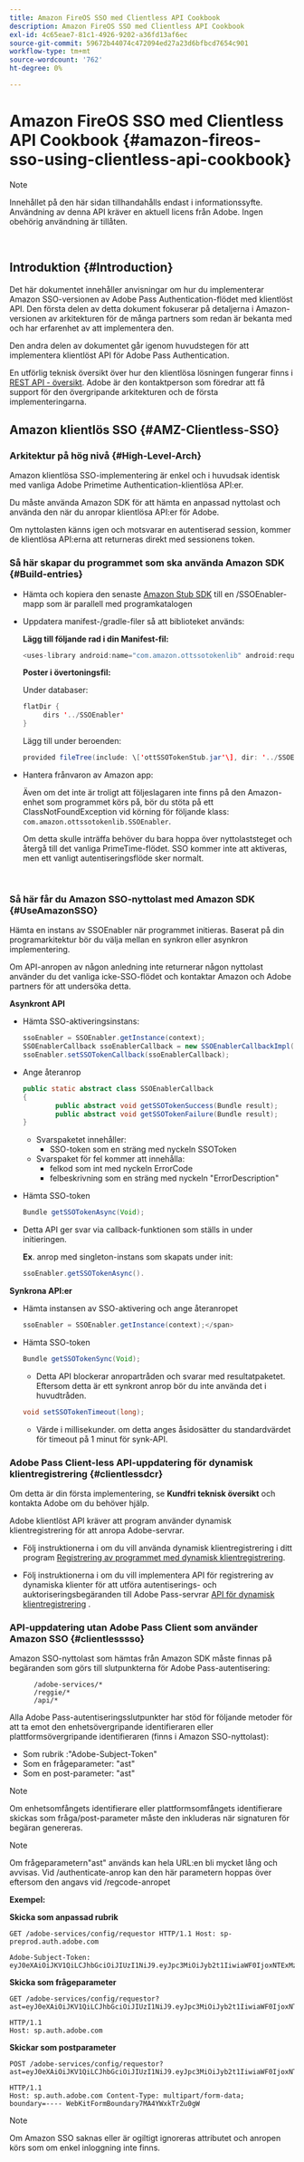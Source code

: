 ```yaml
---
title: Amazon FireOS SSO med Clientless API Cookbook
description: Amazon FireOS SSO med Clientless API Cookbook
exl-id: 4c65eae7-81c1-4926-9202-a36fd13af6ec
source-git-commit: 59672b44074c472094ed27a23d6bfbcd7654c901
workflow-type: tm+mt
source-wordcount: '762'
ht-degree: 0%

---
```


# Amazon FireOS SSO med Clientless API Cookbook {#amazon-fireos-sso-using-clientless-api-cookbook}

>[!NOTE]
>
>Innehållet på den här sidan tillhandahålls endast i informationssyfte. Användning av denna API kräver en aktuell licens från Adobe. Ingen obehörig användning är tillåten.

</br>

## Introduktion {#Introduction}

Det här dokumentet innehåller anvisningar om hur du implementerar Amazon SSO-versionen av Adobe Pass Authentication-flödet med klientlöst API. Den första delen av detta dokument fokuserar på detaljerna i Amazon-versionen av arkitekturen för de många partners som redan är bekanta med och har erfarenhet av att implementera den.

Den andra delen av dokumentet går igenom huvudstegen för att implementera klientlöst API för Adobe Pass Authentication.

En utförlig teknisk översikt över hur den klientlösa lösningen fungerar finns i [REST API - översikt](/help/authentication/rest-api-overview.md). Adobe är den kontaktperson som föredrar att få support för den övergripande arkitekturen och de första implementeringarna.

## Amazon klientlös SSO {#AMZ-Clientless-SSO}

### Arkitektur på hög nivå {#High-Level-Arch}

Amazon klientlösa SSO-implementering är enkel och i huvudsak identisk med vanliga Adobe Primetime Authentication-klientlösa API:er.

Du måste använda Amazon SDK för att hämta en anpassad nyttolast och använda den när du anropar klientlösa API:er för Adobe.

Om nyttolasten känns igen och motsvarar en autentiserad session, kommer de klientlösa API:erna att returneras direkt med sessionens token.

### Så här skapar du programmet som ska använda Amazon SDK {#Build-entries}

* Hämta och kopiera den senaste [Amazon Stub SDK](https://tve.zendesk.com/hc/en-us/article_attachments/360064368131/ottSSOTokenLib_v1.jar) till en /SSOEnabler-mapp som är parallell med programkatalogen
* Uppdatera manifest-/gradle-filer så att biblioteket används:

  **Lägg till följande rad i din Manifest-fil:**

  ```Java
  <uses-library android:name="com.amazon.ottssotokenlib" android:required="false"/\>
  ```

  **Poster i övertoningsfil:**

  Under databaser:

  ```java
  flatDir {
       dirs '../SSOEnabler'
  }
  ```

  Lägg till under beroenden:

  ```Java
  provided fileTree(include: \['ottSSOTokenStub.jar'\], dir: '../SSOEnabler')
  ```


* Hantera frånvaron av Amazon app:

  Även om det inte är troligt att följeslagaren inte finns på den Amazon-enhet som programmet körs på, bör du stöta på ett ClassNotFoundException vid körning för följande klass: `com.amazon.ottssotokenlib.SSOEnabler`.

  Om detta skulle inträffa behöver du bara hoppa över nyttolaststeget och återgå till det vanliga PrimeTime-flödet. SSO kommer inte att aktiveras, men ett vanligt autentiseringsflöde sker normalt.

</br>

### Så här får du Amazon SSO-nyttolast med Amazon SDK {#UseAmazonSSO}

Hämta en instans av SSOEnabler när programmet initieras. Baserat på din programarkitektur bör du välja mellan en synkron eller asynkron implementering.

Om API-anropen av någon anledning inte returnerar någon nyttolast använder du det vanliga icke-SSO-flödet och kontaktar Amazon och Adobe partners för att undersöka detta.

**Asynkront API**

* Hämta SSO-aktiveringsinstans:

  ```Java
  ssoEnabler = SSOEnabler.getInstance(context);
  SSOEnablerCallback ssoEnablerCallback = new SSOEnablerCallbackImpl();
  ssoEnabler.setSSOTokenCallback(ssoEnablerCallback);
  ```


* Ange återanrop

  ```java
  public static abstract class SSOEnablerCallback
  {
          public abstract void getSSOTokenSuccess(Bundle result);
          public abstract void getSSOTokenFailure(Bundle result);
  }
  ```

   * Svarspaketet innehåller:
      * SSO-token som en sträng med nyckeln SSOToken
   * Svarspaket för fel kommer att innehålla:
      * felkod som int med nyckeln ErrorCode
      * felbeskrivning som en sträng med nyckeln &quot;ErrorDescription&quot;


* Hämta SSO-token

  ```JAVA
  Bundle getSSOTokenAsync(Void);
  ```

* Detta API ger svar via callback-funktionen som ställs in under initieringen.

  **Ex**. anrop med singleton-instans som skapats under init:

  ```JAVA
  ssoEnabler.getSSOTokenAsync().
  ```


**Synkrona API:er**

* Hämta instansen av SSO-aktivering och ange återanropet

  ```JAVA
  ssoEnabler = SSOEnabler.getInstance(context);</span>
  ```

* Hämta SSO-token

  ```JAVA
  Bundle getSSOTokenSync(Void);
  ```

   * Detta API blockerar anropartråden och svarar med resultatpaketet. Eftersom detta är ett synkront anrop bör du inte använda det i huvudtråden.

  ```JAVA
  void setSSOTokenTimeout(long);
  ```

   * Värde i millisekunder. om detta anges åsidosätter du standardvärdet för timeout på 1 minut för synk-API.


### Adobe Pass Client-less API-uppdatering för dynamisk klientregistrering {#clientlessdcr}

Om detta är din första implementering, se **Kundfri teknisk översikt** och kontakta Adobe om du behöver hjälp.

Adobe klientlöst API kräver att program använder dynamisk klientregistrering för att anropa Adobe-servrar.

* Följ instruktionerna i om du vill använda dynamisk klientregistrering i ditt program [Registrering av programmet med dynamisk klientregistrering](/help/authentication/dynamic-client-registration-management.md).

* Följ instruktionerna i om du vill implementera API för registrering av dynamiska klienter för att utföra autentiserings- och auktoriseringsbegäranden till Adobe Pass-servrar [API för dynamisk klientregistrering](/help/authentication/dynamic-client-registration-api.md) .

### API-uppdatering utan Adobe Pass Client som använder Amazon SSO {#clientlesssso}

Amazon SSO-nyttolast som hämtas från Amazon SDK måste finnas på begäranden som görs till slutpunkterna för Adobe Pass-autentisering:

```
      /adobe-services/*
      /reggie/*
      /api/*
```


Alla Adobe Pass-autentiseringsslutpunkter har stöd för följande metoder för att ta emot den enhetsövergripande identifieraren eller plattformsövergripande identifieraren (finns i Amazon SSO-nyttolast):

* Som rubrik :&quot;Adobe-Subject-Token&quot;
* Som en frågeparameter: &quot;ast&quot;
* Som en post-parameter: &quot;ast&quot;


>[!NOTE]
>
>Om enhetsomfångets identifierare eller plattformsomfångets identifierare skickas som fråga/post-parameter måste den inkluderas när signaturen för begäran genereras.

>[!NOTE]
>
>Om frågeparametern&quot;ast&quot; används kan hela URL:en bli mycket lång och avvisas. Vid /authenticate-anrop kan den här parametern hoppas över eftersom den angavs vid /regcode-anropet

**Exempel:**

**Skicka som anpassad rubrik**

```HTTPS
GET /adobe-services/config/requestor HTTP/1.1 Host: sp-preprod.auth.adobe.com

Adobe-Subject-Token: eyJ0eXAiOiJKV1QiLCJhbGciOiJIUzI1NiJ9.eyJpc3MiOiJyb2t1IiwiaWF0IjoxNTExMzY4ODAyLCJleHAiOjE1NDI5MDQ4MDIsImF1ZCI6ImFkb2JlIiwic3ViIjoiNWZjYzMwODctYWJmZi00OGU4LWJhZTgtODQzODViZTFkMzQwIiwiZGlkIjoiY2FmZjQ1ZDAtM2NhMy00MDg3LWI2MjMtNjFkZjNhMmNlOWM4In0.JlBFhNhNCJCDXLwBjy5tt3PtPcqbMKEIGZ6sr2NA
```

**Skicka som frågeparameter**

```HTTPS
GET /adobe-services/config/requestor?ast=eyJ0eXAiOiJKV1QiLCJhbGciOiJIUzI1NiJ9.eyJpc3MiOiJyb2t1IiwiaWF0IjoxNTExMzY4ODAyLCJleHAiOjE1NDI5MDQ4MDIsImF1ZCI6ImFkb2JlIiwic3ViIjoiNWZjYzMwODctYWJmZi00OGU4LWJhZTgtODQzODViZTFkMzQwIiwiZGlkIjoiY2FmZjQ1ZDAtM2NhMy00MDg3LWI2MjMtNjFkZjNhMmNlOWM4In0.JlBFhNhNCJCDXLwBjy5tt3PtPcqbMKEIGZ6sr2NA

HTTP/1.1
Host: sp.auth.adobe.com
```


**Skickar som postparameter**


```HTTPS
POST /adobe-services/config/requestor?ast=eyJ0eXAiOiJKV1QiLCJhbGciOiJIUzI1NiJ9.eyJpc3MiOiJyb2t1IiwiaWF0IjoxNTExMzY4ODAyLCJleHAiOjE1NDI5MDQ4MDIsImF1ZCI6ImFkb2JlIiwic3ViIjoiNWZjYzMwODctYWJmZi00OGU4LWJhZTgtODQzODViZTFkMzQwIiwiZGlkIjoiY2FmZjQ1ZDAtM2NhMy00MDg3LWI2MjMtNjFkZjNhMmNlOWM4In0.Jl\_BFhN\_h\_NCJCDXLwBjy5tt3PtPcqbMKEIGZ6sr2NA

HTTP/1.1
Host: sp.auth.adobe.com Content-Type: multipart/form-data;
boundary=---- WebKitFormBoundary7MA4YWxkTrZu0gW
```

>[!NOTE]
>
>Om Amazon SSO saknas eller är ogiltigt ignoreras attributet och anropen körs som om enkel inloggning inte finns.
